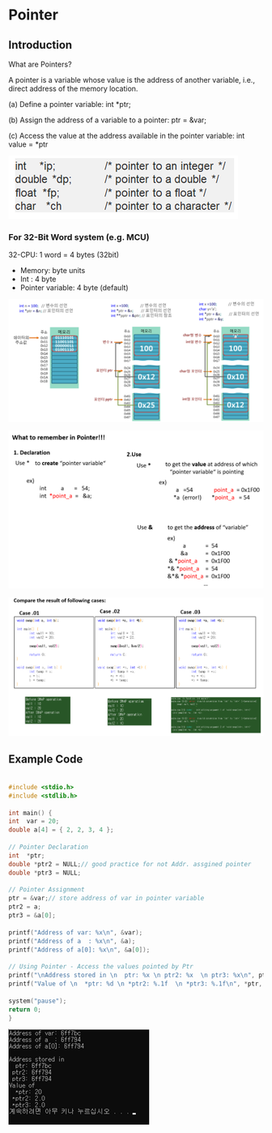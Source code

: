 # Pointer

## Introduction

What are Pointers?

A pointer is a variable whose value is the address of another variable, i.e., direct address of the memory location.

\(a\) Define a pointer variable:     int \*ptr;

\(b\) Assign the address of a variable to a pointer:     ptr = &var;  

\(c\) Access the value at the address available in the pointer variable:    int value = \*ptr

![](../../.gitbook/assets/image%20%2875%29.png)

### For 32-Bit Word system \(e.g. MCU\)

32-CPU: 1 word = 4 bytes \(32bit\) 

* Memory: byte units 
* Int : 4 byte 
* Pointer variable: 4 byte  \(default\)

![TCP school.com](../../.gitbook/assets/image%20%2876%29.png)

![](../../.gitbook/assets/image%20%2872%29.png)

![](../../.gitbook/assets/image%20%2874%29.png)



## Example Code

```cpp

#include <stdio.h>
#include <stdlib.h>

int main() {
int  var = 20;   
double a[4] = { 2, 2, 3, 4 };

// Pointer Declaration
int  *ptr;
double *ptr2 = NULL;// good practice for not Addr. assgined pointer
double *ptr3 = NULL;

// Pointer Assignment
ptr = &var;// store address of var in pointer variable
ptr2 = a;
ptr3 = &a[0];

printf("Address of var: %x\n", &var);
printf("Address of a  : %x\n", &a);
printf("Address of a[0]: %x\n", &a[0]);

// Using Pointer - Access the values pointed by Ptr
printf("\nAddress stored in \n  ptr: %x \n ptr2: %x  \n ptr3: %x\n", ptr, ptr2, ptr3);
printf("Value of \n  *ptr: %d \n *ptr2: %.1f  \n *ptr3: %.1f\n", *ptr, *ptr2, *ptr3);

system("pause");
return 0;
}

```

![](../../.gitbook/assets/image%20%2871%29.png)


